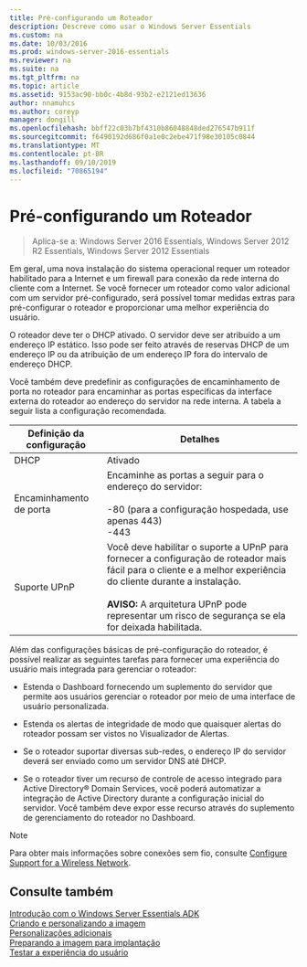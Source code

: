 ```yaml
---
title: Pré-configurando um Roteador
description: Descreve como usar o Windows Server Essentials
ms.custom: na
ms.date: 10/03/2016
ms.prod: windows-server-2016-essentials
ms.reviewer: na
ms.suite: na
ms.tgt_pltfrm: na
ms.topic: article
ms.assetid: 9153ac90-bb0c-4b8d-93b2-e2121ed13636
author: nnamuhcs
ms.author: coreyp
manager: dongill
ms.openlocfilehash: bbff22c03b7bf4310b86048848ded276547b911f
ms.sourcegitcommit: f6490192d686f0a1e0c2ebe471f98e30105c0844
ms.translationtype: MT
ms.contentlocale: pt-BR
ms.lasthandoff: 09/10/2019
ms.locfileid: "70865194"
---
```

# <a name="preconfiguring-a-router"></a>Pré-configurando um Roteador

>Aplica-se a: Windows Server 2016 Essentials, Windows Server 2012 R2 Essentials, Windows Server 2012 Essentials

Em geral, uma nova instalação do sistema operacional requer um roteador habilitado para a Internet e um firewall para conexão da rede interna do cliente com a Internet. Se você fornecer um roteador como valor adicional com um servidor pré-configurado, será possível tomar medidas extras para pré-configurar o roteador e proporcionar uma melhor experiência do usuário.  
  
 O roteador deve ter o DHCP ativado. O servidor deve ser atribuído a um endereço IP estático. Isso pode ser feito através de reservas DHCP de um endereço IP ou da atribuição de um endereço IP fora do intervalo de endereço DHCP.  
  
 Você também deve predefinir as configurações de encaminhamento de porta no roteador para encaminhar as portas específicas da interface externa do roteador ao endereço do servidor na rede interna. A tabela a seguir lista a configuração recomendada.  
  
|Definição da configuração|Detalhes|  
|---------------------------|-------------|  
|DHCP|Ativado|  
|Encaminhamento de porta|Encaminhe as portas a seguir para o endereço do servidor:<br /><br /> -80 (para a configuração hospedada, use apenas 443)<br />-443|  
|Suporte UPnP|Você deve habilitar o suporte a UPnP para fornecer a configuração de roteador mais fácil para o cliente e a melhor experiência do cliente durante a instalação.<br /><br /> **AVISO:** A arquitetura UPnP pode representar um risco de segurança se ela for deixada habilitada.|  
  
 Além das configurações básicas de pré-configuração do roteador, é possível realizar as seguintes tarefas para fornecer uma experiência do usuário mais integrada para gerenciar o roteador:  
  
-   Estenda o Dashboard fornecendo um suplemento do servidor que permite aos usuários gerenciar o roteador por meio de uma interface de usuário personalizada.  
  
-   Estenda os alertas de integridade de modo que quaisquer alertas do roteador possam ser vistos no Visualizador de Alertas.  
  
-   Se o roteador suportar diversas sub-redes, o endereço IP do servidor deverá ser enviado como um servidor DNS até DHCP.  
  
-   Se o roteador tiver um recurso de controle de acesso integrado para Active Directory® Domain Services, você poderá automatizar a integração de Active Directory durante a configuração inicial do servidor. Você também deve expor esse recurso através do suplemento de gerenciamento do roteador no Dashboard.  
  
> [!NOTE]
>  Para obter mais informações sobre conexões sem fio, consulte [Configure Support for a Wireless Network](Configure-Support-for-a-Wireless-Network.md).  
  
## <a name="see-also"></a>Consulte também  
 [Introdução com o Windows Server Essentials ADK](Getting-Started-with-the-Windows-Server-Essentials-ADK.md)   
 [Criando e personalizando a imagem](Creating-and-Customizing-the-Image.md)   
 [Personalizações adicionais](Additional-Customizations.md)   
 [Preparando a imagem para implantação](Preparing-the-Image-for-Deployment.md)   
 [Testar a experiência do usuário](Testing-the-Customer-Experience.md)